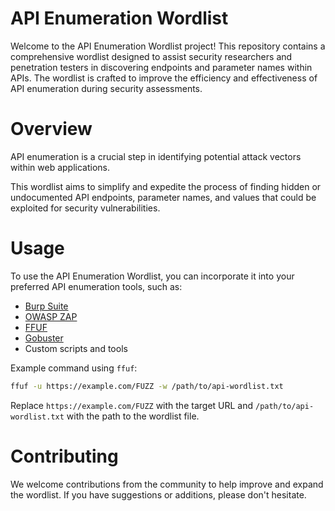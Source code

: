 # API Enumeration Wordlist
Welcome to the API Enumeration Wordlist project! This repository contains a comprehensive wordlist designed to assist security researchers and penetration testers in discovering endpoints and parameter names within APIs. 
The wordlist is crafted to improve the efficiency and effectiveness of API enumeration during security assessments.

# Overview
API enumeration is a crucial step in identifying potential attack vectors within web applications. 

This wordlist aims to simplify and expedite the process of finding hidden or undocumented API endpoints, parameter names, and values that could be exploited for security vulnerabilities.

# Usage
To use the API Enumeration Wordlist, you can incorporate it into your preferred API enumeration tools, such as:

- [Burp Suite](https://portswigger.net/burp)
- [OWASP ZAP](https://www.zaproxy.org/)
- [FFUF](https://github.com/ffuf/ffuf)
- [Gobuster](https://github.com/OJ/gobuster)
- Custom scripts and tools

Example command using `ffuf`:

```sh
ffuf -u https://example.com/FUZZ -w /path/to/api-wordlist.txt
```
Replace `https://example.com/FUZZ` with the target URL and `/path/to/api-wordlist.txt` with the path to the wordlist file.

# Contributing
We welcome contributions from the community to help improve and expand the wordlist. If you have suggestions or additions, please don't hesitate.
